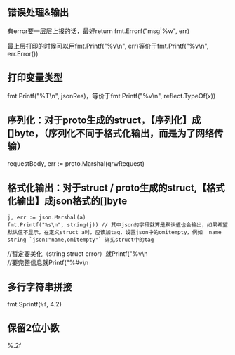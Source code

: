 ## 错误处理&输出
有error要一层层上报的话，最好return fmt.Errorf("msg|%w", err)

最上层打印的时候可以用fmt.Printf("%v\n", err)等价于fmt.Printf("%v\n", err.Error())

## 打印变量类型
fmt.Printf("%T\n", jsonRes)，等价于fmt.Printf("%v\n", reflect.TypeOf(x))

## 序列化：对于proto生成的struct，【序列化】成[]byte，（序列化不同于格式化输出，而是为了网络传输）
requestBody, err := proto.Marshal(qrwRequest)

## 格式化输出：对于struct / proto生成的struct,【格式化输出】成json格式的[]byte
```
j, err := json.Marshal(a)
fmt.Printf("%s\n", string(j)) // 其中json的字段就算是默认值也会输出，如果希望默认值不显示，在定义struct a时，应该加tag，设置json中的omitempty，例如  name string `json:"name,omitempty"` 详见struct中的tag
```
//暂定要美化（string struct error）就Printf("%v\n    
//要完整信息就Printf("%#v\n


## 多行字符串拼接
fmt.Sprintf(`%f`, 4.2)

## 保留2位小数
%.2f